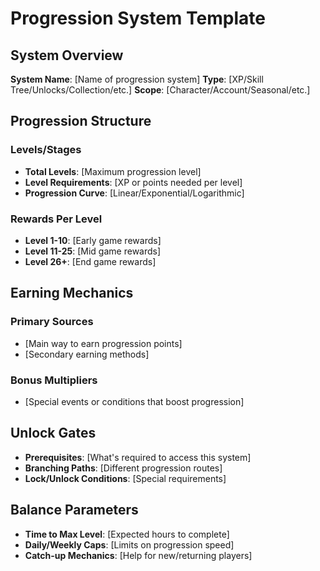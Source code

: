 # Progression System Template

## System Overview

**System Name**: [Name of progression system]
**Type**: [XP/Skill Tree/Unlocks/Collection/etc.]
**Scope**: [Character/Account/Seasonal/etc.]

## Progression Structure

### Levels/Stages

- **Total Levels**: [Maximum progression level]
- **Level Requirements**: [XP or points needed per level]
- **Progression Curve**: [Linear/Exponential/Logarithmic]

### Rewards Per Level

- **Level 1-10**: [Early game rewards]
- **Level 11-25**: [Mid game rewards]
- **Level 26+**: [End game rewards]

## Earning Mechanics

### Primary Sources

- [Main way to earn progression points]
- [Secondary earning methods]

### Bonus Multipliers

- [Special events or conditions that boost progression]

## Unlock Gates

- **Prerequisites**: [What's required to access this system]
- **Branching Paths**: [Different progression routes]
- **Lock/Unlock Conditions**: [Special requirements]

## Balance Parameters

- **Time to Max Level**: [Expected hours to complete]
- **Daily/Weekly Caps**: [Limits on progression speed]
- **Catch-up Mechanics**: [Help for new/returning players]
